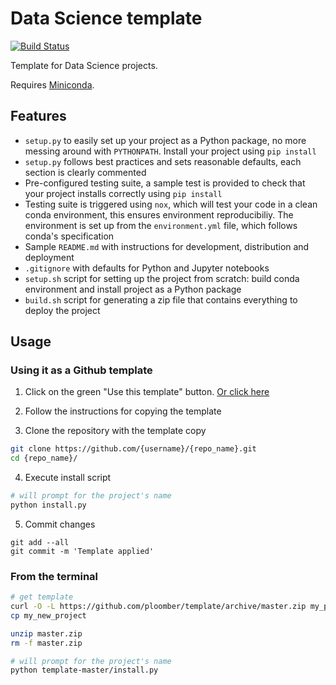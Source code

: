 # Data Science template

[![Build Status](https://travis-ci.org/ploomber/template.svg?branch=master)](https://travis-ci.org/ploomber/template)

Template for Data Science projects.

Requires [Miniconda](https://docs.conda.io/en/latest/miniconda.html).

## Features

* `setup.py` to easily set up your project as a Python package, no more messing around with `PYTHONPATH`. Install your project using `pip install`
* `setup.py` follows best practices and sets reasonable defaults, each section is clearly commented
* Pre-configured testing suite, a sample test is provided to check that your project installs correctly using `pip install`
* Testing suite is triggered using `nox`, which will test your code in a clean conda environment, this ensures environment reproducibiliy. The environment is set up from the `environment.yml` file, which follows conda's specification
* Sample `README.md` with instructions for development, distribution and deployment
* `.gitignore` with defaults for Python and Jupyter notebooks
* `setup.sh` script for setting up the project from scratch: build conda environment and install project as a Python package
* `build.sh` script for generating a zip file that contains everything to deploy the project

## Usage

### Using it as a Github template

1) Click on the green "Use this template" button. [Or click here](https://github.com/ploomber/template/generate)

2) Follow the instructions for copying the template

3) Clone the repository with the template copy

```sh
git clone https://github.com/{username}/{repo_name}.git
cd {repo_name}/
```

4) Execute install script

```sh
# will prompt for the project's name
python install.py
```

5) Commit changes

```
git add --all
git commit -m 'Template applied'
```

### From the terminal

```bash
# get template
curl -O -L https://github.com/ploomber/template/archive/master.zip my_project/
cp my_new_project

unzip master.zip
rm -f master.zip

# will prompt for the project's name
python template-master/install.py
```

